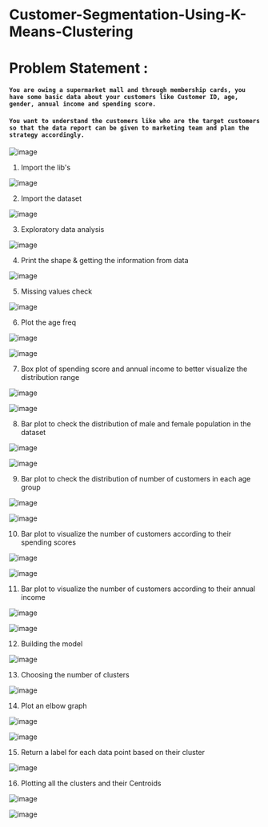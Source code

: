 # Customer-Segmentation-Using-K-Means-Clustering
# Problem Statement : 
####  ```You are owing a supermarket mall and through membership cards, you have some basic data about your customers like Customer ID, age, gender, annual income and spending score.``` 
####  ```You want to understand the customers like who are the target customers so that the data report can be given to marketing team and plan the strategy accordingly.``` 

![image](https://user-images.githubusercontent.com/37560890/160247662-025f44de-ccde-4ae2-b376-83c67a68807e.png)

1. Import the lib's

![image](https://user-images.githubusercontent.com/37560890/160247732-bfa14a73-4e60-46e9-a857-1849eda09bd1.png)

2. Import the dataset

![image](https://user-images.githubusercontent.com/37560890/160247762-5c78ac31-5e58-419b-9ca8-b8c0b77d42d4.png)

3. Exploratory data analysis 

![image](https://user-images.githubusercontent.com/37560890/160247844-b50a80e3-4122-4bbd-bdd8-173539f3b9bf.png)

4. Print the shape & getting the information from data

![image](https://user-images.githubusercontent.com/37560890/160247878-b928cf0b-1dcd-431f-943a-fd52ab386ad4.png)

5. Missing values check

![image](https://user-images.githubusercontent.com/37560890/160247910-d9c397b7-0c43-4570-a2db-380eb87c49b1.png)

6. Plot the age freq

![image](https://user-images.githubusercontent.com/37560890/160247931-55b0e168-3b6b-4d9a-bbe6-b701c3b1b19b.png)

![image](https://user-images.githubusercontent.com/37560890/160247956-1a96e004-d589-41d4-8d9c-b2f1a3a5c526.png)

7. Box plot of spending score and annual income to better visualize the distribution range

![image](https://user-images.githubusercontent.com/37560890/160247995-9c11839c-ab3a-453a-916e-da9b04b253f8.png)

![image](https://user-images.githubusercontent.com/37560890/160248010-b49b2796-ca9a-4a7f-a6a8-f4125ca580f2.png)

8. Bar plot to check the distribution of male and female population in the dataset

![image](https://user-images.githubusercontent.com/37560890/160248051-88a076f6-5ba0-4570-b890-3c163180abad.png)

![image](https://user-images.githubusercontent.com/37560890/160248071-6d27616c-3230-4581-b682-0d4efb35d9e7.png)

9. Bar plot to check the distribution of number of customers in each age group

![image](https://user-images.githubusercontent.com/37560890/160248094-8b517a13-3d8e-4daf-8a09-6d4734e9bc56.png)

![image](https://user-images.githubusercontent.com/37560890/160248112-a978ef05-384c-43b2-b892-7dc0528d6913.png)

10. Bar plot to visualize the number of customers according to their spending scores

![image](https://user-images.githubusercontent.com/37560890/160248133-e0c7d5f2-bccc-45ad-b852-a4006c233fae.png)

![image](https://user-images.githubusercontent.com/37560890/160248147-ec4560be-4338-4924-8c55-8028298b0f24.png)

11. Bar plot to visualize the number of customers according to their annual income

![image](https://user-images.githubusercontent.com/37560890/160248161-a0c67bc3-c3dd-488c-970c-ed424118944f.png)

![image](https://user-images.githubusercontent.com/37560890/160248172-df3c0a2a-4df8-483d-8bd4-e2df86a87d82.png)


12. Building the model

![image](https://user-images.githubusercontent.com/37560890/160248193-c7b4bb99-3472-4f5d-8d9b-7decef6b11cb.png)

13. Choosing the number of clusters

![image](https://user-images.githubusercontent.com/37560890/160248305-63c3fb97-3f6b-43c0-98e9-310c8ccbe9cb.png)

14. Plot an elbow graph

![image](https://user-images.githubusercontent.com/37560890/160248340-c8e7b28d-c26b-4d6f-90bc-9d901ecb5f12.png)

![image](https://user-images.githubusercontent.com/37560890/160248367-92a5debc-1756-45de-822b-b36f8edf1d7a.png)

15. Return a label for each data point based on their cluster

![image](https://user-images.githubusercontent.com/37560890/160248387-c0dcdd08-00b9-44b5-ab52-c7967c733bcd.png)

16. Plotting all the clusters and their Centroids

![image](https://user-images.githubusercontent.com/37560890/160248404-ea81728c-6931-4787-9669-0ac2c89456fb.png)

![image](https://user-images.githubusercontent.com/37560890/160248420-0ed22242-6a74-4572-8a5c-8630765aa3ff.png)





